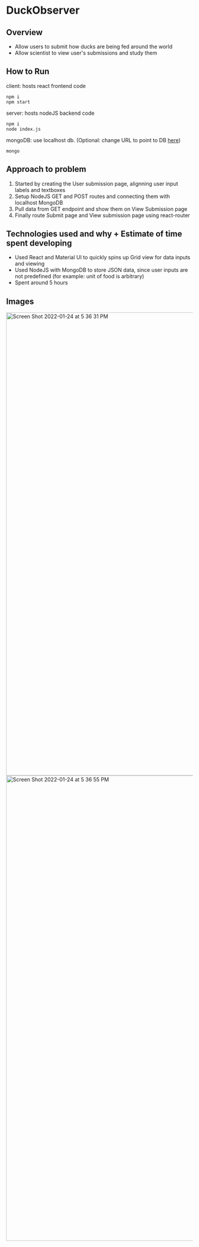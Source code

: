 # DuckObserver

## Overview
- Allow users to submit how ducks are being fed around the world
- Allow scientist to view user's submissions and study them

## How to Run
client: hosts react frontend code
``` 
npm i
npm start
```
server: hosts nodeJS backend code
```
npm i
node index.js
```
mongoDB: use localhost db. (Optional: change URL to point to DB [here](https://github.com/tnguyen10/DuckObserver/blob/main/server/index.js#L15))
```
mongo
```

## Approach to problem
1. Started by creating the User submission page, alignning user input labels and textboxes
2. Setup NodeJS GET and POST routes and connecting them with localhost MongoDB
3. Pull data from GET endpoint and show them on View Submission page
4. Finally route Submit page and View submission page using react-router

## Technologies used and why + Estimate of time spent developing
- Used React and Material UI to quickly spins up Grid view for data inputs and viewing
- Used NodeJS with MongoDB to store JSON data, since user inputs are not predefined (for example: unit of food is arbitrary)
- Spent around 5 hours


## Images
<img width="1246" alt="Screen Shot 2022-01-24 at 5 36 31 PM" src="https://user-images.githubusercontent.com/35233304/150888967-638153ac-3b08-401e-af37-1528f1f5ddbc.png">
<img width="1252" alt="Screen Shot 2022-01-24 at 5 36 55 PM" src="https://user-images.githubusercontent.com/35233304/150888973-7e41fb66-3b36-43a4-8cd2-5583cdfb8c43.png">
